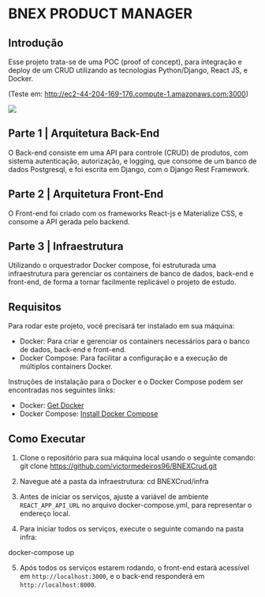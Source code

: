 # BNEX PRODUCT MANAGER

## Introdução

Esse projeto trata-se de uma POC (proof of concept), para integração e deploy de um CRUD utilizando as tecnologias Python/Django, React JS, e Docker.

(Teste em: http://ec2-44-204-169-176.compute-1.amazonaws.com:3000)

<img src="https://static.vecteezy.com/system/resources/previews/019/629/263/original/cobra-icon-vector.jpg" >

## Parte 1 | Arquitetura Back-End

O Back-end consiste em uma API para controle (CRUD) de produtos, com sistema autenticação, autorização, e logging, que consome de um banco de dados Postgresql, e foi escrita em Django, com o Django Rest Framework.

## Parte 2 | Arquitetura Front-End

O Front-end foi criado com os frameworks React-js e Materialize CSS, e consome a API gerada pelo backend. 

## Parte 3 | Infraestrutura

Utilizando o orquestrador Docker compose, foi estruturada uma infraestrutura para gerenciar os containers de banco de dados, back-end e front-end, de forma a tornar facilmente replicável o projeto de estudo.

## Requisitos

Para rodar este projeto, você precisará ter instalado em sua máquina:

- Docker: Para criar e gerenciar os containers necessários para o banco de dados, back-end e front-end.
- Docker Compose: Para facilitar a configuração e a execução de múltiplos containers Docker.

Instruções de instalação para o Docker e o Docker Compose podem ser encontradas nos seguintes links:

- Docker: [Get Docker](https://docs.docker.com/get-docker/)
- Docker Compose: [Install Docker Compose](https://docs.docker.com/compose/install/)

## Como Executar

1. Clone o repositório para sua máquina local usando o seguinte comando: 
git clone https://github.com/victormedeiros96/BNEXCrud.git

2. Navegue até a pasta da infraestrutura:
cd  BNEXCrud/infra

3. Antes de iniciar os serviços, ajuste a variável de ambiente `REACT_APP_API_URL` no arquivo docker-compose.yml, para representar o endereço local.

4. Para iniciar todos os serviços, execute o seguinte comando na pasta infra:

docker-compose up

5. Após todos os serviços estarem rodando, o front-end estará acessível em `http://localhost:3000`, e o back-end responderá em `http://localhost:8000`.
